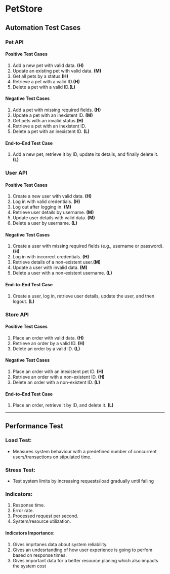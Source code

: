 # PetStore

## Automation Test Cases

### Pet API

#### Positive Test Cases
1. Add a new pet with valid data. **(H)**
2. Update an existing pet with valid data. **(M)**
3. Get all pets by a status.**(H)**
4. Retrieve a pet with a valid ID.**(H)**
5. Delete a pet with a valid ID.**(L)**

#### Negative Test Cases
1. Add a pet with missing required fields. **(H)**
2. Update a pet with an inexistent ID. **(M)**
3. Get pets with an invalid status.**(H)**
4. Retrieve a pet with an inexistent ID.
5. Delete a pet with an inexistent ID. **(L)**

#### End-to-End Test Case
1. Add a new pet, retrieve it by ID, update its details, and finally delete it. **(L)**

### User API

#### Positive Test Cases
1. Create a new user with valid data. **(H)**
2. Log in with valid credentials. **(H)**
3. Log out after logging in. **(M)**
4. Retrieve user details by username. **(M)**
5. Update user details with valid data. **(M)**
6. Delete a user by username. **(L)**

#### Negative Test Cases
1. Create a user with missing required fields (e.g., username or password). **(H)**
2. Log in with incorrect credentials. **(H)**
3. Retrieve details of a non-existent user.**(M)**
4. Update a user with invalid data. **(M)**
5. Delete a user with a non-existent username. **(L)**

#### End-to-End Test Case
1. Create a user, log in, retrieve user details, update the user, and then logout. **(L)**

### Store API

#### Positive Test Cases
1. Place an order with valid data. **(H)**
2. Retrieve an order by a valid ID. **(H)**
3. Delete an order by a valid ID. **(L)**

#### Negative Test Cases
1. Place an order with an inexistent pet ID. **(H)**
2. Retrieve an order with a non-existent ID. **(H)**
3. Delete an order with a non-existent ID. **(L)**

#### End-to-End Test Case
1. Place an order, retrieve it by ID, and delete it. **(L)**

---
## Performance Test

### Load Test:
* Measures system behaviour with a predefined number of concurrent users/transactions on stipulated time.

### Stress Test:
* Test system limits by increasing requests/load gradually until failing

### Indicators:
1. Response time.
2. Error rate.
3. Processed request per second.
4. System/resource utilization.

#### Indicators Importance:
1. Gives imprtanes data about system reliability.
2. Gives an undesrtanding of how user experience is going to perfom based on response times.
3. Gives important data for a better resource planing which also impacts the system cost